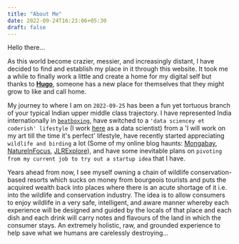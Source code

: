 ```yaml
---
title: "About Me"
date: 2022-09-24T16:23:06+05:30
draft: false
---
```

Hello there...  

As this world become crazier, messier, and increasingly distant, I have 
decided to find and establish my place in it through this website. It took
me a while to finally work a little and create a home for my digital self but 
thanks to [**Hugo**](https://gohugo.io/), someone has a new place for themselves
that they might grow to like and call home.

My journey to where I am on `2022-09-25` has been a fun yet tortuous branch of 
 your typical Indian upper middle class trajectory. I have represented India
internationally in 
[`beatboxing`](https://www.youtube.com/watch?v=17K9Aeuas0g&t=57s), have 
switched to a `'data sciencey et coderish' lifestyle` 
(I work [here](https://locus.sh/) as a data scientist) from a 'I will 
work on my art till the time it's perfect' lifestyle, 
have recently started appreciating `wildlife and birding` a lot (Some of 
my online blog haunts: [Mongabay](https://india.mongabay.com/),
[NatureInFocus](https://www.natureinfocus.in/home),
[JLRExplore](https://jlrexplore.com/)), and have some inevitable plans on
`pivoting from my current job to try out a startup idea` that I have. 


Years ahead from now, I see myself owning a chain of wildlife 
conservation-based resorts which sucks on money from bourgeois tourists and
puts the acquired wealth back into places where there is an acute shortage
of it i.e. into the wildlife and conservation industry. The idea is to 
allow consumers to enjoy wildlife in a very safe, intelligent, and aware 
manner whereby each experience will be designed and guided by the locals of 
that place and each dish and each drink will carry notes and flavours of the 
land in which the consumer stays. An extremely holistic, raw, and grounded 
experience to help save what we humans are carelessly destroying...


